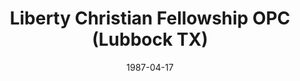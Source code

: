 ---
date: &id001 1987-04-17
end_date: null
location:
  address: null
  city: Lubbock
  state: TX
minister:
- end: 1980-01-01
  name: Glenn Black
  start: 1976-01-01
  type: Evangelist
- end: 1986-01-01
  name: Timothy Bero
  start: 1980-01-01
  type: Evangelist
- end: 1991-05-11
  name: R. Scott MacLaren
  start: 1987-01-01
  type: pastor
ministers:
- Glenn Black
- Timothy Bero
- R. Scott MacLaren
name: Liberty Christian Fellowship OPC
names:
- end: 1991-05-11
  name: Liberty Christian Fellowship OPC
  start: 1987-04-17
origination_date: *id001
raw_data: "TX  Lubbock\nLiberty Christian Fellowship OPC  (April 17, 1987\u2013\
  May 11, 1991)\nEvangelists: Glenn Black, 1976\u201380\nTimothy Bero, 1980\u2013\
  86\nPastor: R. Scott MacLaren, 1987\u201391"
received_from: null
states:
- TX
status:
  active: false
  end_date: null
  reason: null
  received_from: null
  withdrawal_to: null
title: Liberty Christian Fellowship OPC (Lubbock TX)

---